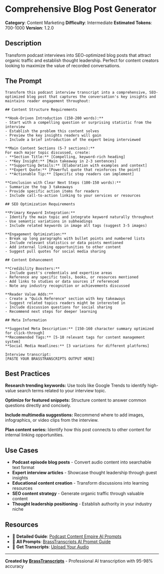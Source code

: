 # Comprehensive Blog Post Generator

**Category**: Content Marketing
**Difficulty**: Intermediate
**Estimated Tokens**: 700-1000
**Version**: 1.2.0

## Description

Transform podcast interviews into SEO-optimized blog posts that attract organic traffic and establish thought leadership. Perfect for content creators looking to maximize the value of recorded conversations.

## The Prompt

```text
Transform this podcast interview transcript into a comprehensive, SEO-optimized blog post that captures the conversation's key insights and maintains reader engagement throughout:

## Content Structure Requirements

**Hook-Driven Introduction (150-200 words):**
- Start with a compelling question or surprising statistic from the interview
- Establish the problem this content solves
- Preview the key insights readers will gain
- Include a brief introduction of the expert being interviewed

**Main Content Sections (5-7 sections):**
For each major topic discussed, create:
- **Section Title:** [Compelling, keyword-rich heading]
- **Key Insight:** [Main takeaway in 2-3 sentences]
- **Supporting Details:** [Elaboration with examples and context]
- **Expert Quote:** [Powerful quote that reinforces the point]
- **Actionable Tip:** [Specific step readers can implement]

**Conclusion with Clear Next Steps (100-150 words):**
- Summarize the top 3 takeaways
- Provide specific action items for readers
- Include call-to-action linking to your services or resources

## SEO Optimization Requirements

**Primary Keyword Integration:**
- Identify the main topic and integrate keyword naturally throughout
- Use semantic variations in subheadings
- Include related keywords in image alt tags (suggest 3-5 images)

**Engagement Optimization:**
- Break up long paragraphs with bullet points and numbered lists
- Include relevant statistics or data points mentioned
- Add internal linking opportunities to other content
- Suggest pull quotes for social media sharing

## Content Enhancement

**Credibility Boosters:**
- Include guest's credentials and expertise areas
- Reference any specific tools, books, or resources mentioned
- Add links to studies or data sources if referenced
- Note any industry recognition or achievements discussed

**Reader Value Adds:**
- Create a "Quick Reference" section with key takeaways
- Suggest related topics readers might be interested in
- Include discussion questions for social sharing
- Recommend next steps for deeper learning

## Meta Information

**Suggested Meta Description:** [150-160 character summary optimized for click-through]
**Recommended Tags:** [5-10 relevant tags for content management system]
**Social Media Headlines:** [3 variations for different platforms]

Interview transcript:
[PASTE YOUR BRASSTRANSCRIPTS OUTPUT HERE]
```

## Best Practices

**Research trending keywords:** Use tools like Google Trends to identify high-value search terms related to your interview topic.

**Optimize for featured snippets:** Structure content to answer common questions directly and concisely.

**Include multimedia suggestions:** Recommend where to add images, infographics, or video clips from the interview.

**Plan content series:** Identify how this post connects to other content for internal linking opportunities.

## Use Cases

- **Podcast episode blog posts** - Convert audio content into searchable text format
- **Expert interview articles** - Showcase thought leadership through guest insights
- **Educational content creation** - Transform discussions into learning resources
- **SEO content strategy** - Generate organic traffic through valuable content
- **Thought leadership positioning** - Establish authority in your industry niche

## Resources

- 📖 **Detailed Guide**: [Podcast Content Empire AI Prompts](https://brasstranscripts.com/blog/podcast-content-empire-ai-prompts-marketing-assets#prompt-1-comprehensive-blog-post-generator)
- 🎯 **All Prompts**: [BrassTranscripts AI Prompt Guide](https://brasstranscripts.com/ai-prompt-guide)
- 🎤 **Get Transcripts**: [Upload Your Audio](https://brasstranscripts.com/upload)

---

**Created by [BrassTranscripts](https://brasstranscripts.com)** - Professional AI transcription with 95-98% accuracy